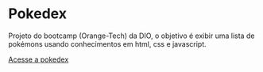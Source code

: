 # Pokedex
Projeto do bootcamp (Orange-Tech) da DIO, o objetivo é exibir uma lista de pokémons usando conhecimentos em html, css e javascript.

[Acesse a pokedex](https://dev-pedro.github.io/pokedex-js/)
